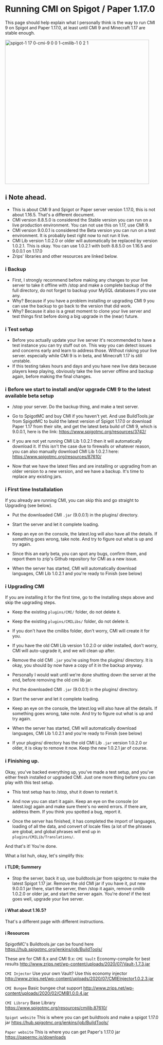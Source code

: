 # Running CMI on Spigot / Paper 1.17.0

This page should help explain what I personally think is the way to run CMI 9 on Spigot and Paper 1.17.0, at least until CMI 9 and Minecraft 1.17 are stable enough.

<img width="473" alt="spigot-1 17 0-cmi-9 0 0 1-cmilib-1 0 2 1" src="https://user-images.githubusercontent.com/28841349/122654209-21377600-d14a-11eb-86af-d665db307f2b.png">

## <g-emoji class="g-emoji" alias="information_source" fallback-src="https://github.githubassets.com/images/icons/emoji/unicode/2139.png">ℹ️</g-emoji> Note ahead.

- This is about CMI 9 and Spigot or Paper server version 1.17.0, this is not about 1.16.5. That's a different document.
- CMI version 8.8.5.0 is considered the Stable version you can run on a live production environment. You can not use this on 1.17, use CMI 9.
- CMI version 9.0.0.1 is considered the Beta version you can run on a test environment. It is probably best right now to not run it live.
- CMI Lib version 1.0.2.0 or older will automatically be replaced by version 1.0.2.1. This is okay. You can use 1.0.2.1 with both 8.8.5.0 on 1.16.5 and 9.0.0.1 on 1.17.0
- Zrips' libraries and other resources are linked below.

### <g-emoji class="g-emoji" alias="information_source" fallback-src="https://github.githubassets.com/images/icons/emoji/unicode/2139.png">ℹ️</g-emoji> Backup

- First, I strongly recommend before making any changes to your live server to take it offline with /stop and make a complete backup of the full directory, do not forget to backup your MySQL databases if you use any. 
- Why? Because if you have a problem installing or upgrading CMI 9 you can use the backup to go back to the version that did work.
- Why? Because it also is a great moment to clone your live server and test things first before doing a big upgrade in the (near) future.

### <g-emoji class="g-emoji" alias="information_source" fallback-src="https://github.githubassets.com/images/icons/emoji/unicode/2139.png">ℹ️</g-emoji> Test setup

- Before you actually update your live server it's recommended to have a test instance you can try stuff out on. This way you can detect issues and concerns early and learn to address those. Without risking your live server. especially while CMI 9 is in beta, and Minecraft 1.17 is still unstable.
- If this testing takes hours and days and you have new live data because players keep playing, obviously take the live server offline and backup again, before making the final changes.

### <g-emoji class="g-emoji" alias="information_source" fallback-src="https://github.githubassets.com/images/icons/emoji/unicode/2139.png">ℹ️</g-emoji> Before we start to install and/or upgrade CMI 9 to the latest available beta setup

- /stop your server. Do the backup thing, and make a test server.

- Go to SpigotMC and buy CMI if you haven't yet. And use BuildTools.jar from SpigotMC to build the latest version of Spigot 1.17.0 or download Paper 1.17 from their site, and get the latest beta build of CMI 9, which is 9.0.0.1, here is the link: <https://www.spigotmc.org/resources/3742/>

- If you are not yet running CMI Lib 1.0.2.1 then it will automatically download it. If this isn't the case due to firewalls or whatever reason, you can also manually download CMI Lib 1.0.2.1 here: <https://www.spigotmc.org/resources/87610/>

- Now that we have the latest files and are installing or upgrading from an older version to a new version, and we have a backup. It's time to replace any existing jars.

### <g-emoji class="g-emoji" alias="information_source" fallback-src="https://github.githubassets.com/images/icons/emoji/unicode/2139.png">ℹ️</g-emoji> First time Installalation

If you already are running CMI, you can skip this and go straight to Upgrading (see below).

- Put the downloaded CMI `.jar` (9.0.0.1) in the plugins/ directory. 

- Start the server and let it complete loading.

- Keep an eye on the console, the latest.log will also have all the details. If something goes wrong, take note. And try to figure out what is up and try again. 

- Since this an early beta, you can spot any bugs, confirm them, and report them to zrip's Github repository for CMI as a new issue.

- When the server has started, CMI will automatically download languages, CMI Lib 1.0.2.1 and you're ready to Finish (see below)

### <g-emoji class="g-emoji" alias="information_source" fallback-src="https://github.githubassets.com/images/icons/emoji/unicode/2139.png">ℹ️</g-emoji> Upgrading CMI

If you are installing it for the first time, go to the Installing steps above and skip the upgrading steps.

- Keep the existing `plugins/CMI/` folder, do not delete it.

- Keep the existing `plugins/CMILibs/` folder, do not delete it.

- If you don't have the cmilibs folder, don't worry, CMI will create it for you.

- If you have the old CMI Lib version 1.0.2.0 or older installed, don't worry, CMI will auto-upgrade it, and we will clean up after.

- Remove the old CMI `.jar` you're using from the plugins/ directory. It is okay, you should by now have a copy of it in the backup anyway. 

- Personally I would wait until we're done shutting down the server at the end, before removing the old cmi lib jar. 

- Put the downloaded CMI `.jar` (9.0.0.1) in the plugins/ directory. 

- Start the server and let it complete loading.

- Keep an eye on the console, the latest.log will also have all the details. If something goes wrong, take note. And try to figure out what is up and try again.

- When the server has started, CMI will automatically download languages, CMI Lib 1.0.2.1 and you're ready to Finish (see below)

- If your plugins/ directory has the old CMI Lib `.jar` version 1.0.2.0 or older, it is okay to remove it now. Keep the new 1.0.2.1 jar of course.

### <g-emoji class="g-emoji" alias="information_source" fallback-src="https://github.githubassets.com/images/icons/emoji/unicode/2139.png">ℹ️</g-emoji> Finishing up.

Okay, you've backed everything up, you've made a test setup, and you've either fresh installed or upgraded CMI. Just one more thing before you can play with this test setup.

- This test setup has to /stop, shut it down to restart it.

- And now you can start it again. Keep an eye on the console (or latest.log) again and make sure there's no weird errors. if there are, address them. If you think you spotted a bug, report it.

- Once the server has finished, it has completed the import of languages, loading of all the data, and convert of locale files (a lot of the phrases are global, and global phrases will end up in `plugins/CMILib/Translations/`.

And that's it! You're done.

What a list huh, okay, let's simplify this:

#### <g-emoji class="g-emoji" alias="information_source" fallback-src="https://github.githubassets.com/images/icons/emoji/unicode/2139.png">ℹ️</g-emoji> TLDR; Summery

- Stop the server, back it up, use buildtools.jar from spigotmc to make the latest Spigot 1.17 jar. Remove the old CMI jar if you have it, put new 9.0.0.1 jar there, start the server, then /stop it again, remove cmilib 1.0.2.0 or older jar, and start the server again. You're done! if the test goes well, upgrade your live server.

#### <g-emoji class="g-emoji" alias="information_source" fallback-src="https://github.githubassets.com/images/icons/emoji/unicode/2139.png">ℹ️</g-emoji> What about 1.16.5?

That's a different page with different instructions. 

#### <g-emoji class="g-emoji" alias="information_source" fallback-src="https://github.githubassets.com/images/icons/emoji/unicode/2139.png">ℹ️</g-emoji> Resources

SpigotMC's Buildtools.jar can be found here <https://hub.spigotmc.org/jenkins/job/BuildTools/>

These are for CMI 8.x and CMI 9.x:
`CMI Vault` Economy-compile for best results
<http://www.zrips.net/wp-content/uploads/2020/07/Vault-1.7.3.jar>

`CMI Injector` Use your own Vault? Use this economy injector
<http://www.zrips.net/wp-content/uploads/2020/07/CMIEInjector1.0.2.3.jar>

`CMI Bungee` Basic bungee chat support
<http://www.zrips.net/wp-content/uploads/2020/02/CMIB1.0.0.4.jar>

`CMI Library` Base Library 
<https://www.spigotmc.org/resources/cmilib.87610/>

`Spigot website` This is where you can get buildtools and make a spigot 1.17.0 jar
<https://hub.spigotmc.org/jenkins/job/BuildTools/>

`Paper website` This is where you can get Paper's 1.17.0 jar
<https://papermc.io/downloads>
